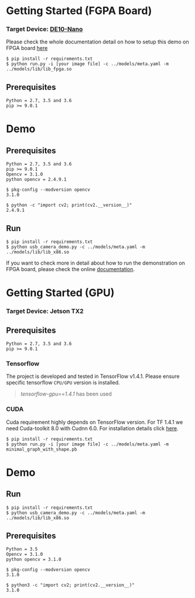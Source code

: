# Getting Started (FGPA Board)

### Target Device: [DE10-Nano](https://www.terasic.com.tw/cgi-bin/page/archive.pl?Language=English&No=1046)
Please check the whole documentation detail on how to setup this demo on FPGA board [here](https://docs.blue-oil.org/install/install.html#setup-an-fpga-board)

```
$ pip install -r requirements.txt
$ python run.py -i [your image file] -c ../models/meta.yaml -m ../models/lib/lib_fpga.so
```
## Prerequisites
```
Python = 2.7, 3.5 and 3.6
pip >= 9.0.1
```

# Demo

## Prerequisites

```
Python = 2.7, 3.5 and 3.6
pip >= 9.0.1
Opencv = 3.1.0
python opencv = 2.4.9.1
```

```
$ pkg-config --modversion opencv
3.1.0

$ python -c "import cv2; print(cv2.__version__)"
2.4.9.1
```

## Run

```
$ pip install -r requirements.txt
$ python usb_camera_demo.py -c ../models/meta.yaml -m ../models/lib/lib_x86.so
```

If you want to check more in detail about how to run the demonstration on FPGA board, please check the online [documentation](https://docs.blue-oil.org/tutorial/run_fpga.html#run-the-demonstration).


# Getting Started (GPU)

### Target Device: Jetson TX2

## Prerequisites
```
Python = 2.7, 3.5 and 3.6
pip >= 9.0.1
```

### Tensorflow
The project is developed and tested in TensorFlow v1.4.1.
Please ensure specific tensorflow `CPU/GPU` version is installed.

> _tensorflow-gpu==1.4.1_ has been used

### CUDA
Cuda requirement highly depends on TensorFlow version.
For TF 1.4.1 we need Cuda-toolkit 8.0 with Cudnn 6.0.
For installation details click [here](https://docs.nvidia.com/cuda/cuda-installation-guide-linux/index.html).


```
$ pip install -r requirements.txt
$ python run.py -i [your image file] -c ../models/meta.yaml -m minimal_graph_with_shape.pb
```

# Demo
## Run

```
$ pip install -r requirements.txt
$ python usb_camera_demo.py -c ../models/meta.yaml -m ../models/lib/lib_x86.so
```

## Prerequisites
```
Python = 3.5
Opencv = 3.1.0
python opencv = 3.1.0
```

```
$ pkg-config --modversion opencv
3.1.0

$ python3 -c "import cv2; print(cv2.__version__)"
3.1.0
```